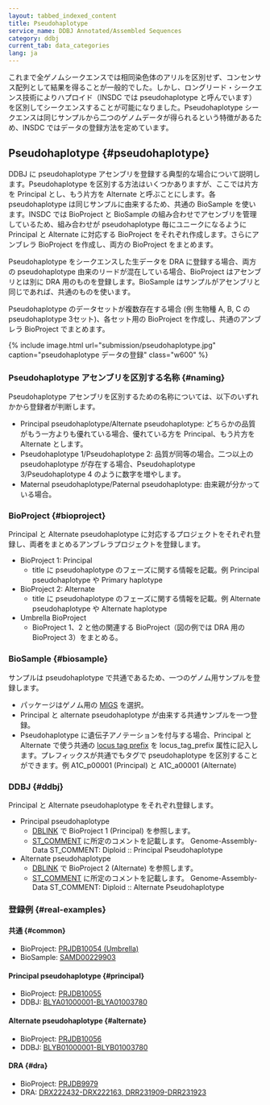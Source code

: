 ```yaml
---
layout: tabbed_indexed_content
title: Pseudohaplotype
service_name: DDBJ Annotated/Assembled Sequences
category: ddbj
current_tab: data_categories
lang: ja
---
```


これまで全ゲノムシークエンスでは相同染色体のアリルを区別せず、コンセンサス配列として結果を得ることが一般的でした。しかし、ロングリード・シークエンス技術によりハプロイド（INSDC では pseudohaplotype と呼んでいます）を区別してシークエンスすることが可能になりました。Pseudohaplotype シークエンスは同じサンプルから二つのゲノムデータが得られるという特徴があるため、INSDC ではデータの登録方法を定めています。

## Pseudohaplotype  {#pseudohaplotype}

DDBJ に pseudohaplotype アセンブリを登録する典型的な場合について説明します。Pseudohaplotype を区別する方法はいくつかありますが、ここでは片方を Principal とし、もう片方を Alternate と呼ぶことにします。各 pseudohaplotype は同じサンプルに由来するため、共通の BioSample を使います。INSDC では BioProject と BioSample の組み合わせでアセンブリを管理しているため、組み合わせが pseudohaplotype 毎にユニークになるように Principal と Alternate に対応する BioProject をそれぞれ作成します。さらにアンブレラ BioProject を作成し、両方の BioProject をまとめます。

Pseudohaplotype をシークエンスした生データを DRA に登録する場合、両方の pseudohaplotype 由来のリードが混在している場合、BioProject はアセンブリとは別に DRA 用のものを登録します。BioSample はサンプルがアセンブリと同じであれば、共通のものを使います。

Pseudohaplotype のデータセットが複数存在する場合 (例 生物種 A, B, C の pseudohaplotype 3セット)、各セット用の BioProject を作成し、共通のアンブレラ BioProject でまとめます。

{% include image.html url="submission/pseudohaplotype.jpg" caption="pseudohaplotype データの登録" class="w600" %}

### Pseudohaplotype アセンブリを区別する名称 {#naming}

Pseudohaplotype アセンブリを区別するための名称については、以下のいずれかから登録者が判断します。

* Principal pseudohaplotype/Alternate pseudohaplotype: どちらかの品質がもう一方よりも優れている場合、優れている方を Principal、もう片方を Alternate とします。
* Pseudohaplotype 1/Pseudohaplotype 2: 品質が同等の場合。二つ以上の pseudohaplotype が存在する場合、Pseudohaplotype 3/Pseudohaplotype 4 のように数字を増やします。
* Maternal pseudohaplotype/Paternal pseudohaplotype: 由来親が分かっている場合。

### BioProject  {#bioproject}

Principal と Alternate pseudohaplotype に対応するプロジェクトをそれぞれ登録し、両者をまとめるアンブレラプロジェクトを登録します。

  - BioProject 1: Principal
      - title に pseudohaplotype のフェーズに関する情報を記載。例 Principal
        pseudohaplotype や Primary haplotype
  - BioProject 2: Alternate
      - title に pseudohaplotype のフェーズに関する情報を記載。例 Alternate
        pseudohaplotype や Alternate haplotype
  - Umbrella BioProject
      - BioProject 1、2 と他の関連する BioProject（図の例では DRA 用の BioProject
        3）をまとめる。

### BioSample  {#biosample}

サンプルは pseudohaplotype で共通であるため、一つのゲノム用サンプルを登録します。

  - パッケージはゲノム用の
    [MIGS](/biosample/sample-info.html#Genomic_Sequences_Sample) を選択。
  - Principal と alternate pseudohaplotype が由来する共通サンプルを一つ登録。
  - Pseudohaplotype に遺伝子アノテーションを付与する場合、Principal と Alternate で使う共通の
    [locus tag prefix](/ddbj/locus_tag.html) を locus\_tag\_prefix
    属性に記入します。プレフィックスが共通でもタグで pseudohaplotype
    を区別することができます。例 A1C\_p00001 (Principal) と
    A1C\_a00001 (Alternate)

### DDBJ  {#ddbj}

Principal と Alternate pseudohaplotype をそれぞれ登録します。

  - Principal pseudohaplotype
      - [DBLINK](/ddbj/file-format.html#dblink) で BioProject 1
        (Principal) を参照します。
      - [ST\_COMMENT](/ddbj/file-format.html#comment)
        に所定のコメントを記載します。
        Genome-Assembly-Data ST\_COMMENT: Diploid :: Principal
        Pseudohaplotype
  - Alternate pseudohaplotype
      - [DBLINK](/ddbj/file-format.html#dblink) で BioProject 2
        (Alternate) を参照します。
      - [ST\_COMMENT](/ddbj/file-format.html#comment)
        に所定のコメントを記載します。
        Genome-Assembly-Data ST\_COMMENT: Diploid :: Alternate
        Pseudohaplotype

### 登録例  {#real-examples}

#### 共通  {#common}

  - BioProject: [PRJDB10054
    (Umbrella)](https://www.ncbi.nlm.nih.gov/bioproject/PRJDB10054)
  - BioSample:
    [SAMD00229903](https://www.ncbi.nlm.nih.gov/biosample/SAMD00229903)

#### Principal pseudohaplotype  {#principal}

  - BioProject:
    [PRJDB10055](https://www.ncbi.nlm.nih.gov/bioproject/PRJDB10055)
  - DDBJ:
    [BLYA01000001-BLYA01003780](https://www.ncbi.nlm.nih.gov/nuccore/BLYA00000000)

#### Alternate pseudohaplotype  {#alternate}

  - BioProject:
    [PRJDB10056](https://www.ncbi.nlm.nih.gov/bioproject/PRJDB10056)
  - DDBJ:
    [BLYB01000001-BLYB01003780](https://www.ncbi.nlm.nih.gov/nuccore/BLYB00000000)

#### DRA  {#dra}

  - BioProject:
    [PRJDB9979](https://www.ncbi.nlm.nih.gov/bioproject/PRJDB9979)
  - DRA: [DRX222432-DRX222163,
    DRR231909-DRR231923](https://www.ncbi.nlm.nih.gov/sra?term=DRP006217)
